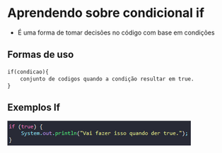 # Aprendendo sobre condicional if

- É uma forma de tomar decisões no código com base em condições

## Formas de uso

````
if(condicao){
    conjunto de codigos quando a condição resultar em true.
}
````

## Exemplos If

![Exemplo](./img/exemploIf.png)
